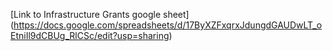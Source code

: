 [Link to Infrastructure Grants google sheet] (https://docs.google.com/spreadsheets/d/17ByXZFxqrxJdungdGAUDwLT_oEtniIl9dCBUg_RlCSc/edit?usp=sharing)
